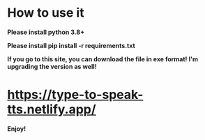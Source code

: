 # How to use it

**Please install python 3.8+**

**Please install pip install -r requirements.txt**

**If you go to this site, you can download the file in exe format! I'm upgrading the version as well!**
# https://type-to-speak-tts.netlify.app/

**Enjoy!**
